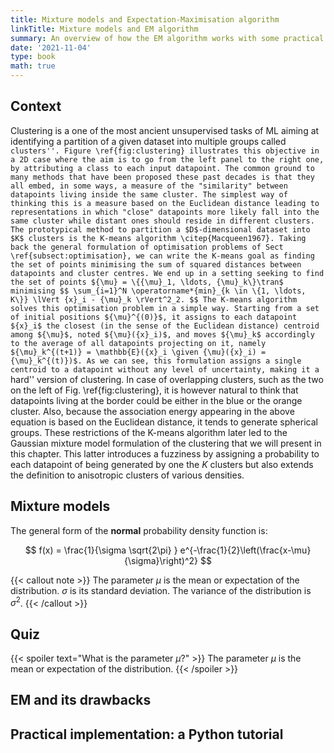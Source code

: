 ```yaml
---
title: Mixture models and Expectation-Maximisation algorithm
linkTitle: Mixture models and EM algorithm
summary: An overview of how the EM algorithm works with some practical implementation on the Gaussian Mixture Model.
date: '2021-11-04'
type: book
math: true
---
```


## Context
  Clustering is a one of the most ancient unsupervised tasks of ML aiming at identifying a partition of a given dataset into multiple groups called ``clusters''. Figure \ref{fig:clustering} illustrates this objective in a 2D case where the aim is to go from the left panel to the right one, by attributing a class to each input datapoint. The common ground to many methods that have been proposed these past decades is that they all embed, in some ways, a measure of the "similarity" between datapoints living inside the same cluster. The simplest way of thinking this is a measure based on the Euclidean distance leading to representations in which "close" datapoints more likely fall into the same cluster while distant ones should reside in different clusters. The prototypical method to partition a $D$-dimensional dataset into $K$ clusters is the K-means algorithm \citep{Macqueen1967}.
  Taking back the general formulation of optimisation problems of Sect \ref{subsect:optimisation}, we can write the K-means goal as finding the set of points minimising the sum of squared distances between datapoints and cluster centres. We end up in a setting seeking to find the set of points ${\mu} = \{{\mu}_1, \ldots, {\mu}_k\}\tran$ minimising
    $$
    \sum_{i=1}^N \operatorname*{min}_{k \in \{1, \ldots, K\}} \lVert {x}_i - {\mu}_k \rVert^2_2.
    $$
    The K-means algorithm solves this optimisation problem in a simple way. Starting from a set of initial positions ${\mu}^{(0)}$, it assigns to each datapoint ${x}_i$ the closest (in the sense of the Euclidean distance) centroid among ${\mu}$, noted ${\mu}({x}_i)$, and moves ${\mu}_k$ accordingly to the average of all datapoints projecting on it, namely ${\mu}_k^{(t+1)} = \mathbb{E}({x}_i \given {\mu}({x}_i) = {\mu}_k^{(t)})$. As we can see, this formulation assigns a single centroid to a datapoint without any level of uncertainty, making it a ``hard'' version of clustering. In case of overlapping clusters, such as the two on the left of Fig. \ref{fig:clustering}, it is however natural to think that datapoints living at the border could be either in the blue or the orange cluster. Also, because the association energy appearing in the above equation is based on the Euclidean distance, it tends to generate spherical groups. These restrictions of the K-means algorithm later led to the Gaussian mixture model formulation of the clustering that we will present in this chapter. This latter introduces a fuzziness by assigning a probability to each datapoint of being generated by one the $K$ clusters but also extends the definition to anisotropic clusters of various densities.
    
## Mixture models

The general form of the **normal** probability density function is:

$$
f(x) = \frac{1}{\sigma \sqrt{2\pi} } e^{-\frac{1}{2}\left(\frac{x-\mu}{\sigma}\right)^2}
$$

{{< callout note >}}
The parameter $\mu$ is the mean or expectation of the distribution.
$\sigma$ is its standard deviation.
The variance of the distribution is $\sigma^{2}$.
{{< /callout >}}

## Quiz

{{< spoiler text="What is the parameter $\mu$?" >}}
The parameter $\mu$ is the mean or expectation of the distribution.
{{< /spoiler >}}

## EM and its drawbacks

## Practical implementation: a Python tutorial
